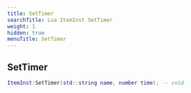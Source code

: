 ```yaml
---
title: SetTimer
searchTitle: Lua ItemInst SetTimer
weight: 1
hidden: true
menuTitle: SetTimer
---
```

## SetTimer
```lua
ItemInst:SetTimer(std::string name, number time); -- void
```